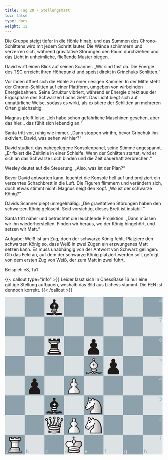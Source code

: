 ```yaml
---
title: Tag 20 - Stellungsmatt
toc: false
type: docs
weight: 12
---
```


Die Gruppe steigt tiefer in die Höhle hinab, und das Summen des Chrono-Schlittens wird mit jedem Schritt lauter. Die Wände schimmern und verzerren sich, während gravitative Störungen den Raum durchziehen und das Licht in unheimliche, fließende Muster biegen.

David wirft einen Blick auf seinen Scanner. „Wir sind fast da. Die Energie des TSC erreicht ihren Höhepunkt und speist direkt in Grinchuks Schlitten.“

Vor ihnen öffnet sich die Höhle zu einer riesigen Kammer. In der Mitte steht der Chrono-Schlitten auf einer Plattform, umgeben von wirbelnden Energiebahnen. Seine Struktur vibriert, während er Energie direkt aus der Ergosphäre des Schwarzen Lochs zieht. Das Licht biegt sich auf unnatürliche Weise, sodass es wirkt, als existiere der Schlitten an mehreren Orten gleichzeitig.

Magnus pfeift leise. „Ich habe schon gefährliche Maschinen gesehen, aber das hier… das fühlt sich lebendig an.“

Santa tritt vor, ruhig wie immer. „Dann stoppen wir ihn, bevor Grinchuk ihn aktiviert. David, was sehen wir hier?“

David studiert das nahegelegene Konsolenpanel, seine Stimme angespannt. „Er fixiert die Zeitlinie in einer Schleife. Wenn der Schlitten startet, wird er sich an das Schwarze Loch binden und die Zeit dauerhaft zerbrechen.“

Wesley deutet auf die Steuerung. „Also, was ist der Plan?“

Bevor David antworten kann, leuchtet die Konsole hell auf und projiziert ein verzerrtes Schachbrett in die Luft. Die Figuren flimmern und verändern sich, doch etwas stimmt nicht. Magnus neigt den Kopf. „Wo ist der schwarze König?“

Davids Scanner piept unregelmäßig. „Die gravitativen Störungen haben den schwarzen König gelöscht. Seid vorsichtig, dieses Brett ist instabil.“

Santa tritt näher und betrachtet die leuchtende Projektion. „Dann müssen wir ihn wiederherstellen. Finden wir heraus, wo der König hingehört, und setzen wir Matt.“

Aufgabe: Weiß ist am Zug, doch der schwarze König fehlt. Platziere den schwarzen König so, dass Weiß in zwei Zügen ein erzwungenes Matt setzen kann. Es muss unabhängig von der Antwort von Schwarz gelingen. Gib das Feld an, auf dem der schwarze König platziert werden soll, gefolgt von dem ersten Zug von Weiß, der zum Matt in zwei führt.

Beispiel: e8, Ta1

{{< callout type="info" >}}
   Leider lässt sich in ChessBase 16 nur eine gültige Stellung aufbauen, weshalb das Bild aus Lichess stammt. Die FEN ist dennoch korrekt.
{{< /callout >}}

![Stellung Tag 20](/2024/day20.jpg "2b5/8/2r1p3/4Bp2/1p1P4/2b1N3/2QPN3/R2K4 w - - 0 1")

